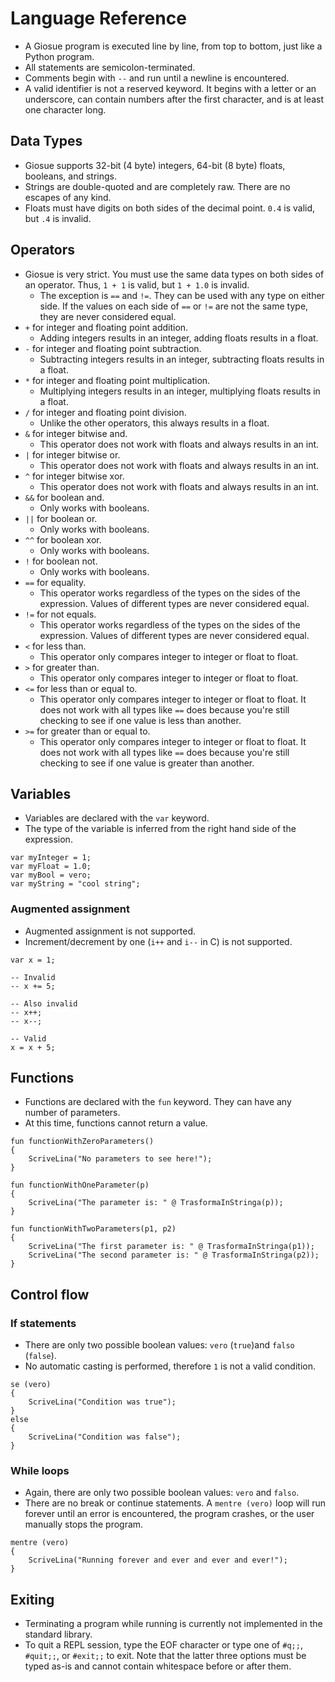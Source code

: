 # Language Reference

- A Giosue program is executed line by line, from top to bottom, just like a Python program.
- All statements are semicolon-terminated.
- Comments begin with `--` and run until a newline is encountered.
- A valid identifier is not a reserved keyword. It begins with a letter or an underscore, can contain numbers after the first character, and is at least one character long.

## Data Types

- Giosue supports 32-bit (4 byte) integers, 64-bit (8 byte) floats, booleans, and strings.
- Strings are double-quoted and are completely raw. There are no escapes of any kind.
- Floats must have digits on both sides of the decimal point. `0.4` is valid, but `.4` is invalid.

## Operators

- Giosue is very strict. You must use the same data types on both sides of an operator. Thus, `1 + 1` is valid, but `1 + 1.0` is invalid.
  - The exception is `==` and `!=`. They can be used with any type on either side. If the values on each side of `==` or `!=` are not the same type, they are never considered equal.
- `+` for integer and floating point addition.
  - Adding integers results in an integer, adding floats results in a float.
- `-` for integer and floating point subtraction.
  - Subtracting integers results in an integer, subtracting floats results in a float.
- `*` for integer and floating point multiplication.
  - Multiplying integers results in an integer, multiplying floats results in a float.
- `/` for integer and floating point division.
  - Unlike the other operators, this always results in a float.
- `&` for integer bitwise and.
  - This operator does not work with floats and always results in an int.
- `|` for integer bitwise or.
  - This operator does not work with floats and always results in an int.
- `^` for integer bitwise xor.
  - This operator does not work with floats and always results in an int.
- `&&` for boolean and.
  - Only works with booleans.
- `||` for boolean or.
  - Only works with booleans.
- `^^` for boolean xor.
  - Only works with booleans.
- `!` for boolean not.
  - Only works with booleans.
- `==` for equality.
  - This operator works regardless of the types on the sides of the expression. Values of different types are never considered equal.
- `!=` for not equals.
  - This operator works regardless of the types on the sides of the expression. Values of different types are never considered equal.
- `<` for less than.
  - This operator only compares integer to integer or float to float.
- `>` for greater than.
  - This operator only compares integer to integer or float to float.
- `<=` for less than or equal to.
  - This operator only compares integer to integer or float to float. It does not work with all types like `==` does because you're still checking to see if one value is less than another.
- `>=` for greater than or equal to.
  - This operator only compares integer to integer or float to float. It does not work with all types like `==` does because you're still checking to see if one value is greater than another.

## Variables

- Variables are declared with the `var` keyword.
- The type of the variable is inferred from the right hand side of the expression.

```text
var myInteger = 1;
var myFloat = 1.0;
var myBool = vero;
var myString = "cool string";
```

### Augmented assignment

- Augmented assignment is not supported.
- Increment/decrement by one (`i++` and `i--` in C) is not supported.

```text
var x = 1;

-- Invalid
-- x += 5;

-- Also invalid
-- x++;
-- x--;

-- Valid
x = x + 5;
```

## Functions

- Functions are declared with the `fun` keyword. They can have any number of parameters.
- At this time, functions cannot return a value.

```text
fun functionWithZeroParameters() 
{
    ScriveLina("No parameters to see here!");
}

fun functionWithOneParameter(p)
{
    ScriveLina("The parameter is: " @ TrasformaInStringa(p));
}

fun functionWithTwoParameters(p1, p2)
{
    ScriveLina("The first parameter is: " @ TrasformaInStringa(p1));
    ScriveLina("The second parameter is: " @ TrasformaInStringa(p2));
}
```

## Control flow

### If statements

- There are only two possible boolean values: `vero` (`true`)and `falso` (`false`).
- No automatic casting is performed, therefore `1` is not a valid condition.

```text
se (vero) 
{
    ScriveLina("Condition was true");
}
else 
{
    ScriveLina("Condition was false");
}
```

### While loops

- Again, there are only two possible boolean values: `vero` and `falso`.
- There are no break or continue statements. A `mentre (vero)` loop will run forever until an error is encountered, the program crashes, or the user manually stops the program.

```text
mentre (vero)
{
    ScriveLina("Running forever and ever and ever and ever!");
}
```

## Exiting

- Terminating a program while running is currently not implemented in the standard library.
- To quit a REPL session, type the EOF character or type one of `#q;;`, `#quit;;`, or `#exit;;` to exit. Note that the latter three options must be typed as-is and cannot contain whitespace before or after them.
